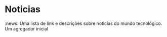 # Noticias
:news: Uma lista de link e descrições sobre noticias do mundo tecnológico. Um agregador inicial 
